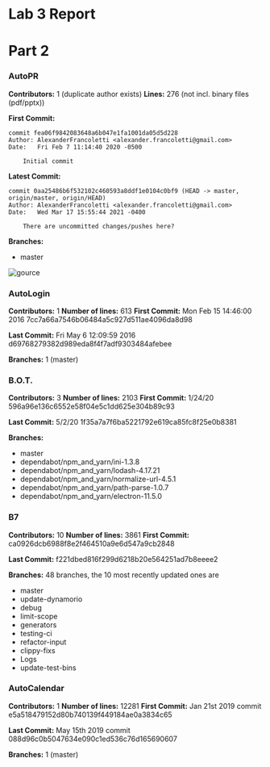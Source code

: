 # Lab 3 Report

# Part 2

### AutoPR

**Contributors:** 1 (duplicate author exists)
**Lines:** 276 (not incl. binary files (pdf/pptx))


**First Commit:**
```
commit fea06f9842083648a6b047e1fa1001da05d5d228
Author: AlexanderFrancoletti <alexander.francoletti@gmail.com>
Date:   Fri Feb 7 11:14:40 2020 -0500

    Initial commit
```


**Latest Commit:**
```
commit 0aa25486b6f532102c460593a8ddf1e0104c0bf9 (HEAD -> master, origin/master, origin/HEAD)
Author: AlexanderFrancoletti <alexander.francoletti@gmail.com>
Date:   Wed Mar 17 15:55:44 2021 -0400

    There are uncommitted changes/pushes here?
```

**Branches:**
- master

![gource]()


### AutoLogin
**Contributors:** 1
**Number of lines:** 613
**First Commit:** Mon Feb 15 14:46:00 2016
7cc7a66a7546b06484a5c927d511ae4096da8d98


**Last Commit:** Fri May 6 12:09:59 2016
d69768279382d989eda8f4f7adf9303484afebee


**Branches:** 1 (master) 


### B.O.T.

**Contributors:** 3
**Number of lines:** 2103
**First Commit:**  1/24/20
596a96e136c6552e58f04e5c1dd625e304b89c93


**Last Commit:** 5/2/20
1f35a7a7f6ba5221792e619ca85fc8f25e0b8381


**Branches:** 
- master
- dependabot/npm_and_yarn/ini-1.3.8
- dependabot/npm_and_yarn/lodash-4.17.21
- dependabot/npm_and_yarn/normalize-url-4.5.1
- dependabot/npm_and_yarn/path-parse-1.0.7
- dependabot/npm_and_yarn/electron-11.5.0

### B7
**Contributors:** 10
**Number of lines:** 3861 
**First Commit:**
ca0926dcb6988f8e2f464510a9e6d547a9cb2848


**Last Commit:** 
f221dbed816f299d6218b20e564251ad7b8eeee2


**Branches:** 
48 branches, the 10 most recently updated ones are
- master
- update-dynamorio
- debug
- limit-scope
- generators
- testing-ci
- refactor-input
- clippy-fixs
- Logs
- update-test-bins

### AutoCalendar
**Contributors:** 1
**Number of lines:** 12281
**First Commit:** Jan 21st 2019 commit
e5a518479152d80b740139f449184ae0a3834c65


**Last Commit:** May 15th 2019 commit
088d96c0b5047634e090c1ed536c76d165690607


**Branches:** 1 (master)

